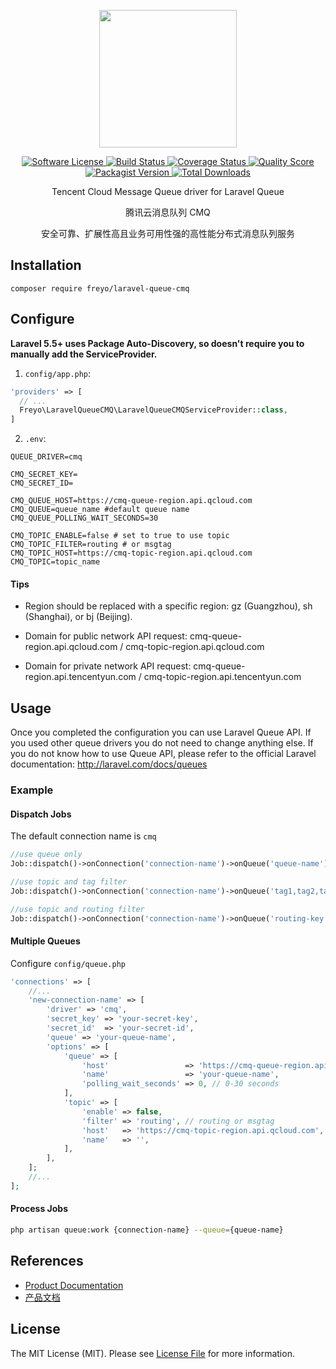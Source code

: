 <div>
  <p align="center">
    <image src="https://mc.qcloudimg.com/static/img/7fc29d4e11d2ae302cf7f77d16c78f42/CMQ.svg" width="220" height="220">
  </p>
  <p align="center">
    <a href="LICENSE">
      <image src="https://img.shields.io/badge/license-MIT-brightgreen.svg?style=flat-square" alt="Software License">
    </a>
    <a href="https://travis-ci.org/freyo/laravel-queue-cmq">
      <image src="https://img.shields.io/travis/freyo/laravel-queue-cmq/master.svg?style=flat-square" alt="Build Status">
    </a>
    <a href="https://scrutinizer-ci.com/g/freyo/laravel-queue-cmq">
      <image src="https://img.shields.io/scrutinizer/coverage/g/freyo/laravel-queue-cmq.svg?style=flat-square" alt="Coverage Status">
    </a>
    <a href="https://scrutinizer-ci.com/g/freyo/laravel-queue-cmq">
      <image src="https://img.shields.io/scrutinizer/g/freyo/laravel-queue-cmq.svg?style=flat-square" alt="Quality Score">
    </a>
    <a href="https://packagist.org/packages/freyo/laravel-queue-cmq">
      <image src="https://img.shields.io/packagist/v/freyo/laravel-queue-cmq.svg?style=flat-square" alt="Packagist Version">
    </a>
    <a href="https://packagist.org/packages/freyo/laravel-queue-cmq">
      <image src="https://img.shields.io/packagist/dt/freyo/laravel-queue-cmq.svg?style=flat-square" alt="Total Downloads">
    </a>
  </p>
  <p align="center">Tencent Cloud Message Queue driver for Laravel Queue</p>
  <p align="center">腾讯云消息队列 CMQ</p>
  <p align="center">安全可靠、扩展性高且业务可用性强的高性能分布式消息队列服务</p>
</div>
      
## Installation

  ```shell
  composer require freyo/laravel-queue-cmq
  ```

## Configure

**Laravel 5.5+ uses Package Auto-Discovery, so doesn't require you to manually add the ServiceProvider.**

1. `config/app.php`:

  ```php
  'providers' => [
    // ...
    Freyo\LaravelQueueCMQ\LaravelQueueCMQServiceProvider::class,
  ]
  ```
  
2. `.env`:

  ```
  QUEUE_DRIVER=cmq
  
  CMQ_SECRET_KEY=
  CMQ_SECRET_ID=
  
  CMQ_QUEUE_HOST=https://cmq-queue-region.api.qcloud.com
  CMQ_QUEUE=queue_name #default queue name
  CMQ_QUEUE_POLLING_WAIT_SECONDS=30
  
  CMQ_TOPIC_ENABLE=false # set to true to use topic
  CMQ_TOPIC_FILTER=routing # or msgtag
  CMQ_TOPIC_HOST=https://cmq-topic-region.api.qcloud.com
  CMQ_TOPIC=topic_name
  ```
  
#### Tips
  
- Region should be replaced with a specific region: gz (Guangzhou), sh (Shanghai), or bj (Beijing).
  
- Domain for public network API request: cmq-queue-region.api.qcloud.com / cmq-topic-region.api.qcloud.com
  
- Domain for private network API request: cmq-queue-region.api.tencentyun.com / cmq-topic-region.api.tencentyun.com
  
## Usage

Once you completed the configuration you can use Laravel Queue API. If you used other queue drivers you do not need to change anything else. If you do not know how to use Queue API, please refer to the official Laravel documentation: http://laravel.com/docs/queues

### Example

#### Dispatch Jobs

The default connection name is `cmq`

  ```php
  //use queue only
  Job::dispatch()->onConnection('connection-name')->onQueue('queue-name');
  
  //use topic and tag filter
  Job::dispatch()->onConnection('connection-name')->onQueue('tag1,tag2,tag3');
  
  //use topic and routing filter
  Job::dispatch()->onConnection('connection-name')->onQueue('routing-key');
  ```

#### Multiple Queues

Configure `config/queue.php`

```php
'connections' => [
    //...
    'new-connection-name' => [
        'driver' => 'cmq',
        'secret_key' => 'your-secret-key',
        'secret_id'  => 'your-secret-id',
        'queue' => 'your-queue-name',
        'options' => [
            'queue' => [
                'host'                 => 'https://cmq-queue-region.api.qcloud.com',
                'name'                 => 'your-queue-name',
                'polling_wait_seconds' => 0, // 0-30 seconds
            ],
            'topic' => [
                'enable' => false,
                'filter' => 'routing', // routing or msgtag
                'host'   => 'https://cmq-topic-region.api.qcloud.com',
                'name'   => '',
            ],
        ],
    ];
    //...
];
```

#### Process Jobs

```bash
php artisan queue:work {connection-name} --queue={queue-name}
```

## References

- [Product Documentation](https://cloud.tencent.com/document/product/406?lang=en)
- [产品文档](https://cloud.tencent.com/document/product/406?lang=cn)

## License

The MIT License (MIT). Please see [License File](LICENSE) for more information.
